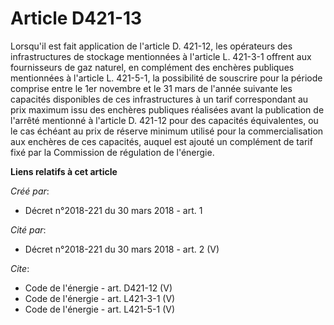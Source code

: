 # Article D421-13

Lorsqu'il est fait application de l'article D. 421-12, les opérateurs des infrastructures de stockage mentionnées à l'article
L. 421-3-1 offrent aux fournisseurs de gaz naturel, en complément des enchères publiques mentionnées à l'article L. 421-5-1,
la possibilité de souscrire pour la période comprise entre le 1er novembre et le 31 mars de l'année suivante les capacités
disponibles de ces infrastructures à un tarif correspondant au prix maximum issu des enchères publiques réalisées avant la
publication de l'arrêté mentionné à l'article D. 421-12 pour des capacités équivalentes, ou le cas échéant au prix de réserve
minimum utilisé pour la commercialisation aux enchères de ces capacités, auquel est ajouté un complément de tarif fixé par la
Commission de régulation de l'énergie.

**Liens relatifs à cet article**

_Créé par_:

  - Décret n°2018-221 du 30 mars 2018 - art. 1

_Cité par_:

  - Décret n°2018-221 du 30 mars 2018 - art. 2 (V)

_Cite_:

  - Code de l'énergie - art. D421-12 (V)
  - Code de l'énergie - art. L421-3-1 (V)
  - Code de l'énergie - art. L421-5-1 (V)
